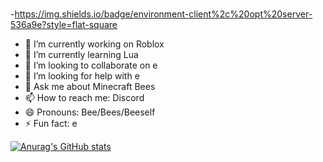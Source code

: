 ###
-https://img.shields.io/badge/environment-client%2c%20opt%20server-536a9e?style=flat-square
- 🔭 I’m currently working on Roblox
- 🌱 I’m currently learning Lua
- 👯 I’m looking to collaborate on e
- 🤔 I’m looking for help with e
- 💬 Ask me about Minecraft Bees
- 📫 How to reach me: Discord
- 😄 Pronouns: Bee/Bees/Beeself
- ⚡ Fun fact: e 

<!--
**Gamemodeon123/gamemodeon123** is a ✨ _special_ ✨ repository because its `README.md` (this file) appears on your GitHub profile.

- 🔭 I’m currently working on ...
- 🌱 I’m currently learning ...
- 👯 I’m looking to collaborate on ...
- 🤔 I’m looking for help with ...
- 💬 Ask me about ...
- 📫 How to reach me: ...
- 😄 Pronouns: ...
- ⚡ Fun fact: e ...
-->
[![Anurag's GitHub stats](https://github-readme-stats.vercel.app/api?username=Gamemodeon123)](https://github.com/anuraghazra/github-readme-stats)
